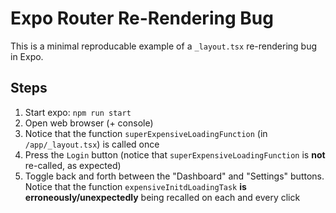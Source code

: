 # Expo Router Re-Rendering Bug

This is a minimal reproducable example of a `_layout.tsx` re-rendering bug in Expo.

## Steps

1. Start expo: `npm run start`
2. Open web browser (+ console)
3. Notice that the function `superExpensiveLoadingFunction` (in `/app/_layout.tsx`) is called once
4. Press the `Login` button (notice that `superExpensiveLoadingFunction` is **not** re-called, as expected)
5. Toggle back and forth between the "Dashboard" and "Settings" buttons. Notice that the function `expensiveInitdLoadingTask` **is erroneously/unexpectedly** being recalled on each and every click